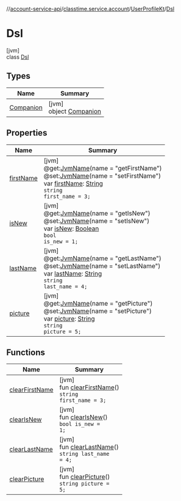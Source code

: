 //[account-service-api](../../../../index.md)/[classtime.service.account](../../index.md)/[UserProfileKt](../index.md)/[Dsl](index.md)

# Dsl

[jvm]\
class [Dsl](index.md)

## Types

| Name | Summary |
|---|---|
| [Companion](-companion/index.md) | [jvm]<br>object [Companion](-companion/index.md) |

## Properties

| Name | Summary |
|---|---|
| [firstName](first-name.md) | [jvm]<br>@get:[JvmName](https://kotlinlang.org/api/latest/jvm/stdlib/kotlin.jvm/-jvm-name/index.html)(name = &quot;getFirstName&quot;)<br>@set:[JvmName](https://kotlinlang.org/api/latest/jvm/stdlib/kotlin.jvm/-jvm-name/index.html)(name = &quot;setFirstName&quot;)<br>var [firstName](first-name.md): [String](https://kotlinlang.org/api/latest/jvm/stdlib/kotlin/-string/index.html)<br><code>string first_name = 3;</code> |
| [isNew](is-new.md) | [jvm]<br>@get:[JvmName](https://kotlinlang.org/api/latest/jvm/stdlib/kotlin.jvm/-jvm-name/index.html)(name = &quot;getIsNew&quot;)<br>@set:[JvmName](https://kotlinlang.org/api/latest/jvm/stdlib/kotlin.jvm/-jvm-name/index.html)(name = &quot;setIsNew&quot;)<br>var [isNew](is-new.md): [Boolean](https://kotlinlang.org/api/latest/jvm/stdlib/kotlin/-boolean/index.html)<br><code>bool is_new = 1;</code> |
| [lastName](last-name.md) | [jvm]<br>@get:[JvmName](https://kotlinlang.org/api/latest/jvm/stdlib/kotlin.jvm/-jvm-name/index.html)(name = &quot;getLastName&quot;)<br>@set:[JvmName](https://kotlinlang.org/api/latest/jvm/stdlib/kotlin.jvm/-jvm-name/index.html)(name = &quot;setLastName&quot;)<br>var [lastName](last-name.md): [String](https://kotlinlang.org/api/latest/jvm/stdlib/kotlin/-string/index.html)<br><code>string last_name = 4;</code> |
| [picture](picture.md) | [jvm]<br>@get:[JvmName](https://kotlinlang.org/api/latest/jvm/stdlib/kotlin.jvm/-jvm-name/index.html)(name = &quot;getPicture&quot;)<br>@set:[JvmName](https://kotlinlang.org/api/latest/jvm/stdlib/kotlin.jvm/-jvm-name/index.html)(name = &quot;setPicture&quot;)<br>var [picture](picture.md): [String](https://kotlinlang.org/api/latest/jvm/stdlib/kotlin/-string/index.html)<br><code>string picture = 5;</code> |

## Functions

| Name | Summary |
|---|---|
| [clearFirstName](clear-first-name.md) | [jvm]<br>fun [clearFirstName](clear-first-name.md)()<br><code>string first_name = 3;</code> |
| [clearIsNew](clear-is-new.md) | [jvm]<br>fun [clearIsNew](clear-is-new.md)()<br><code>bool is_new = 1;</code> |
| [clearLastName](clear-last-name.md) | [jvm]<br>fun [clearLastName](clear-last-name.md)()<br><code>string last_name = 4;</code> |
| [clearPicture](clear-picture.md) | [jvm]<br>fun [clearPicture](clear-picture.md)()<br><code>string picture = 5;</code> |
